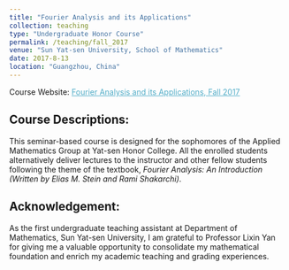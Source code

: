 ```yaml
---
title: "Fourier Analysis and its Applications"
collection: teaching
type: "Undergraduate Honor Course"
permalink: /teaching/fall_2017
venue: "Sun Yat-sen University, School of Mathematics"
date: 2017-8-13
location: "Guangzhou, China"
---
```


Course Website: <A href="https://zhangyk8.github.io/teaching/fourier" style="color: #52adc8; text-decoration=underline"> Fourier Analysis and its Applications, Fall 2017</A>

## Course Descriptions:

This seminar-based course is designed for the sophomores of the Applied Mathematics Group at Yat-sen Honor College. All the enrolled students alternatively deliver lectures to the instructor and other fellow students following the theme of the textbook, _Fourier Analysis: An Introduction (Written by Elias M. Stein and Rami Shakarchi)_.

## Acknowledgement:
As the first undergraduate teaching assistant at Department of Mathematics, Sun Yat-sen University, I am grateful to Professor Lixin Yan for giving me a valuable opportunity to consolidate my mathematical foundation and enrich my academic teaching and grading experiences.

